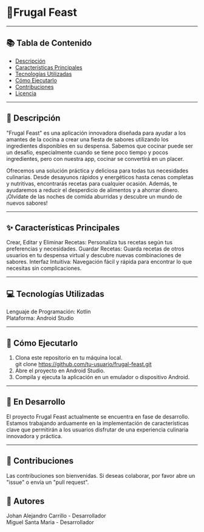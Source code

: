  # **🌟Frugal Feast**<br>

---

## **📚 Tabla de Contenido**<br>
- [Descripción](#descripción)  
- [Características Principales](#características-principales)  
- [Tecnologías Utilizadas](#tecnologías-utilizadas)  
- [Cómo Ejecutarlo](#cómo-ejecutarlo)  
- [Contribuciones](#contribuciones)  
- [Licencia](#licencia)  

---

## **🥘 Descripción**<br>
"Frugal Feast" es una aplicación innovadora diseñada para ayudar a los amantes de la cocina a crear una fiesta de sabores utilizando los ingredientes disponibles en su despensa. Sabemos que cocinar puede ser un desafío, especialmente cuando se tiene poco tiempo y pocos ingredientes, pero con nuestra app, cocinar se convertirá en un placer.

Ofrecemos una solución práctica y deliciosa para todas tus necesidades culinarias. Desde desayunos rápidos y energéticos hasta cenas completas y nutritivas, encontrarás recetas para cualquier ocasión. Además, te ayudaremos a reducir el desperdicio de alimentos y a ahorrar dinero. ¡Olvídate de las noches de comida aburridas y descubre un mundo de nuevos sabores!

---

## **✨ Características Principales**<br>
Crear, Editar y Eliminar Recetas: Personaliza tus recetas según tus preferencias y necesidades.
Guardar Recetas: Guarda recetas de otros usuarios en tu despensa virtual y descubre nuevas combinaciones de sabores.
Interfaz Intuitiva: Navegación fácil y rápida para encontrar lo que necesitas sin complicaciones.

---

## **💻 Tecnologías Utilizadas**<br>
Lenguaje de Programación: Kotlin<br>
Plataforma: Android Studio<br>

---

## **🚀 Cómo Ejecutarlo**<br>
1. Clona este repositorio en tu máquina local.<br>
   git clone https://github.com/tu-usuario/frugal-feast.git<br>
2. Abre el proyecto en Android Studio.<br>
3. Compila y ejecuta la aplicación en un emulador o dispositivo Android.

---

## **🚧 En Desarrollo**<br>
El proyecto Frugal Feast actualmente se encuentra en fase de desarrollo. Estamos trabajando arduamente en la implementación de características clave que permitirán a los usuarios disfrutar de una experiencia culinaria innovadora y práctica.

---

## **🤝 Contribuciones**<br>
Las contribuciones son bienvenidas. Si deseas colaborar, por favor abre un "issue" o envía un "pull request".

## **👥 Autores**<br>
Johan Alejandro Carrillo - Desarrollador <br>
Miguel Santa Maria - Desarrollador
